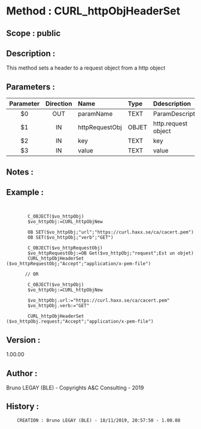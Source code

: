 ﻿# **Method :** CURL_httpObjHeaderSet## **Scope :** public## **Description :** This method sets a header to a request object from a http object## **Parameters :** | Parameter | Direction | Name | Type | Ddescription | |:----:|:----:|:----|:----|:----| | $0 | OUT | paramName | TEXT | ParamDescription | | $1 | IN | httpRequestObj | OBJET | http.request object | | $2 | IN | key | TEXT | key | | $3 | IN | value | TEXT | value | ## **Notes :** ## **Example :** ```              C_OBJECT($vo_httpObj)        $vo_httpObj:=CURL_httpObjNew               OB SET($vo_httpObj;"url";"https://curl.haxx.se/ca/cacert.pem")        OB SET($vo_httpObj;"verb";"GET")              C_OBJECT($vo_httpRequestObj)        $vo_httpRequestObj:=OB Get($vo_httpObj;"request";Est un objet)        CURL_httpObjHeaderSet ($vo_httpRequestObj;"Accept";"application/x-pem-file")             // OR              C_OBJECT($vo_httpObj)        $vo_httpObj:=CURL_httpObjNew               $vo_httpObj.url:="https://curl.haxx.se/ca/cacert.pem"        $vo_httpObj.verb:="GET"              CURL_httpObjHeaderSet ($vo_httpObj.request;"Accept";"application/x-pem-file")```## **Version :** 1.00.00## **Author :** Bruno LEGAY (BLE) - Copyrights A&C Consulting - 2019## **History :**          CREATION : Bruno LEGAY (BLE) - 18/11/2019, 20:57:50 - 1.00.08